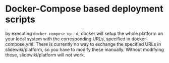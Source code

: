 # Docker-Compose based deployment scripts

by executing `docker-compose up -d`, docker will setup the whole platform on your local system with the corresponding URLs, specified in docker-compose.yml. There is currently no way to exchange the specified URLs in slidewiki/platform, so you have to modify these manually. Without modifying these, slidewiki/platform will not work.
